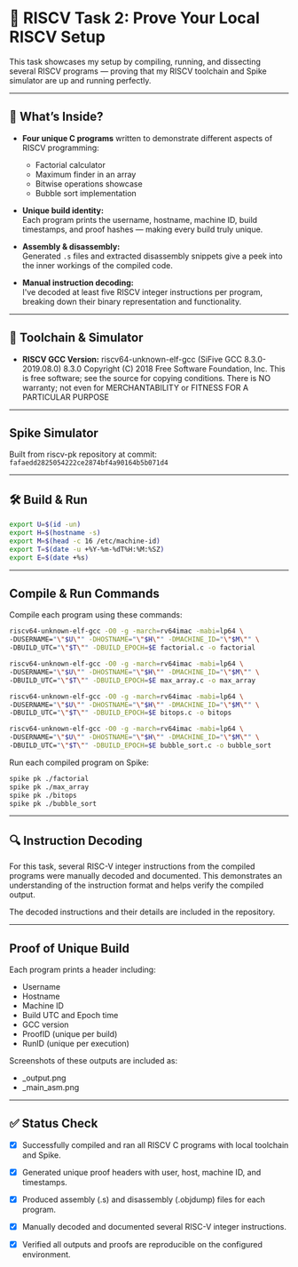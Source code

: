 # 🚀 RISCV Task 2: Prove Your Local RISCV Setup

This task showcases my setup by compiling, running, and dissecting several RISCV programs — proving that my RISCV toolchain and Spike simulator are up and running perfectly.

---

## 🎯 What’s Inside?

- **Four unique C programs** written to demonstrate different aspects of RISCV programming:
  - Factorial calculator
  - Maximum finder in an array
  - Bitwise operations showcase
  - Bubble sort implementation

- **Unique build identity:**  
  Each program prints the username, hostname, machine ID, build timestamps, and proof hashes — making every build truly unique.

- **Assembly & disassembly:**  
  Generated `.s` files and extracted disassembly snippets give a peek into the inner workings of the compiled code.

- **Manual instruction decoding:**  
  I've decoded at least five RISCV integer instructions per program, breaking down their binary representation and functionality.

---

## 🔧 Toolchain & Simulator

- **RISCV GCC Version:**
riscv64-unknown-elf-gcc (SiFive GCC 8.3.0-2019.08.0) 8.3.0
Copyright (C) 2018 Free Software Foundation, Inc.
This is free software; see the source for copying conditions. There is NO
warranty; not even for MERCHANTABILITY or FITNESS FOR A PARTICULAR PURPOSE

---

## Spike Simulator

Built from riscv-pk repository at commit: `fafaedd2825054222ce2874bf4a90164b5b071d4`

---
## 🛠 Build & Run

```bash
export U=$(id -un)
export H=$(hostname -s)
export M=$(head -c 16 /etc/machine-id)
export T=$(date -u +%Y-%m-%dT%H:%M:%SZ)
export E=$(date +%s)
```

---

## Compile & Run Commands
Compile each program using these commands:

```bash
riscv64-unknown-elf-gcc -O0 -g -march=rv64imac -mabi=lp64 \
-DUSERNAME="\"$U\"" -DHOSTNAME="\"$H\"" -DMACHINE_ID="\"$M\"" \
-DBUILD_UTC="\"$T\"" -DBUILD_EPOCH=$E factorial.c -o factorial

riscv64-unknown-elf-gcc -O0 -g -march=rv64imac -mabi=lp64 \
-DUSERNAME="\"$U\"" -DHOSTNAME="\"$H\"" -DMACHINE_ID="\"$M\"" \
-DBUILD_UTC="\"$T\"" -DBUILD_EPOCH=$E max_array.c -o max_array

riscv64-unknown-elf-gcc -O0 -g -march=rv64imac -mabi=lp64 \
-DUSERNAME="\"$U\"" -DHOSTNAME="\"$H\"" -DMACHINE_ID="\"$M\"" \
-DBUILD_UTC="\"$T\"" -DBUILD_EPOCH=$E bitops.c -o bitops

riscv64-unknown-elf-gcc -O0 -g -march=rv64imac -mabi=lp64 \
-DUSERNAME="\"$U\"" -DHOSTNAME="\"$H\"" -DMACHINE_ID="\"$M\"" \
-DBUILD_UTC="\"$T\"" -DBUILD_EPOCH=$E bubble_sort.c -o bubble_sort
```
Run each compiled program on Spike:

```bash
spike pk ./factorial
spike pk ./max_array
spike pk ./bitops
spike pk ./bubble_sort
```

---

## 🔍 Instruction Decoding
For this task, several RISC-V integer instructions from the compiled programs were manually decoded and documented. This demonstrates an understanding of the instruction format and helps verify the compiled output.

The decoded instructions and their details are included in the repository.

---

## Proof of Unique Build
Each program prints a header including:

+ Username
+ Hostname
+ Machine ID
+ Build UTC and Epoch time
+ GCC version
+ ProofID (unique per build)
+ RunID (unique per execution)

Screenshots of these outputs are included as:
+ <program>_output.png
+ <program>_main_asm.png

 ---

 ## ✅ Status Check

- [x] Successfully compiled and ran all RISCV C programs with local toolchain and Spike.
- [x] Generated unique proof headers with user, host, machine ID, and timestamps.
- [x] Produced assembly (.s) and disassembly (.objdump) files for each program.
- [x] Manually decoded and documented several RISC-V integer instructions.
- [x] Verified all outputs and proofs are reproducible on the configured environment.

